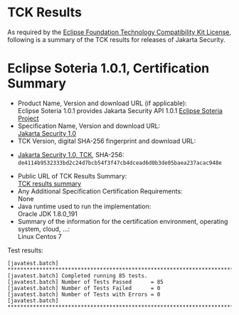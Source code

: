TCK Results
===========

As required by the
[Eclipse Foundation Technology Compatibility Kit License](https://www.eclipse.org/legal/tck.php),
following is a summary of the TCK results for releases of Jakarta Security.

# Eclipse Soteria 1.0.1, Certification Summary

- Product Name, Version and download URL (if applicable): <br/>
  Eclipse Soteria 1.0.1 provides Jakarta Security API 1.0.1
  [Eclipse Soteria Project](https://github.com/eclipse-ee4j/soteria)
- Specification Name, Version and download URL: <br/>
  [Jakarta Security 1.0](https://jakarta.ee/specifications/security/1.0)
- TCK Version, digital SHA-256 fingerprint and download URL: <br/>
*  [Jakarta Security 1.0, TCK](http://download.eclipse.org/ee4j/jakartaee-tck/jakartaee8-eftl/promoted/eclipse-security-tck-1.0.0.zip), SHA-256: `de4114b9532333bd2c24d7bcb54f3f47cb4dcead6d0b3de05baea237acac948e`
- Public URL of TCK Results Summary: <br/>
  [TCK results summary](TCK-Results.html)
- Any Additional Specification Certification Requirements: <br/>
  None
- Java runtime used to run the implementation: <br/>
  Oracle JDK 1.8.0_191
- Summary of the information for the certification environment, operating system, cloud, ...: <br/>
  Linux Centos 7

Test results:

```
[javatest.batch] ********************************************************************************
[javatest.batch] Completed running 85 tests.
[javatest.batch] Number of Tests Passed      = 85
[javatest.batch] Number of Tests Failed      = 0
[javatest.batch] Number of Tests with Errors = 0
[javatest.batch] ********************************************************************************
```
